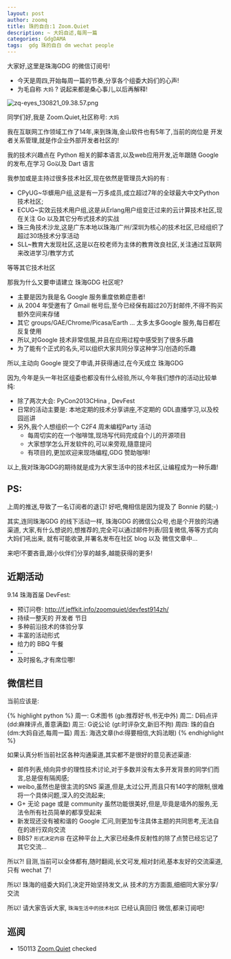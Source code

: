 ```yaml
---
layout: post
author: zoomq
title: 珠的自白:1 Zoom.Quiet
description: ~ 大妈自述,每周一篇
categories: GdgDAMA
tags:  gdg 珠的自白 dm wechat people
---
```


大家好,这里是珠海GDG 的微信订阅号!

- 今天是周四,开始每周一篇的节奏,分享各个组委大妈们的心声!
- 为毛自称 `大妈` ? 说起来都是桑心事儿,以后再解释!


![zq-eyes_130821_09.38.57.png](http://0.zoomquiet.top/logos/zq-eyes_130821_09.38.57.png)


同学们好,我是 Zoom.Quiet,社区称号: `大妈`

我在互联网工作领域工作了14年,来到珠海,金山软件也有5年了,当前的岗位是 开发者关系管理,就是作企业外部开发者社区的!

我的技术兴趣点在 Python 相关的脚本语言,以及web应用开发,近年跟随 Google 的发布,在学习 Go以及 Dart 语言

<!--more-->

我参加或是主持过很多技术社区,现在依然是管理员大妈的有 :

+ CPyUG~华蠎用户组,这是有一万多成员,成立超过7年的全球最大中文Python 技术社区;
+ ECUG~实效云技术用户组,这是从Erlang用户组变迁过来的云计算技术社区,现在关注 Go 以及其它分布式技术的实战
+ 珠三角技术沙龙,这是广东本地以珠海/广州/深圳为核心的技术社区,已经组织了超过30场技术分享活动
+ SLL~教育大发现社区,这是以在校老师为主体的教育改良社区,关注通过互联网来改进学习/教学方式

等等其它技术社区

那我为什么又要申请建立 珠海GDG 社区呢?

- 主要是因为我是名 Google 服务重度依赖症患者!
- 从 2004 年受邀有了 Gmail 帐号后,至今已经保有超过20万封邮件,不得不购买额外空间来存储
- 其它 groups/GAE/Chrome/Picasa/Earth ... 太多太多Google 服务,每日都在反复使用
- 所以,对Google 技术非常信服,并且在应用过程中感受到了很多乐趣
- 为了能有个正式的名头,可以组织大家共同分享这种学习/创造的乐趣

所以,主动向 Google 提交了申请,并获得通过,在今天成立 珠海GDG

因为,今年是头一年社区组委也都没有什么经验,所以,今年我们想作的活动比较单纯:

- 除了两次大会: PyCon2013CHina , DevFest 
- 日常的活动主要是: 本地定期的技术分享讲座,不定期的 GDL直播学习,以及校园巡讲
- 另外,我个人想组织一个 C2F4 周末编程Party 活动
    - 每周切实的在一个咖啡馆,现场写代码完成自个儿的开源项目
    - 大家想学怎么开发软件的,可以来旁观,隨意提问
    - 有项目的,更加欢迎来现场编程,GDG 赞助咖啡!

以上,我对珠海GDG的期待就是成为大家生活中的技术社区,让编程成为一种乐趣!



## PS:

上周的推送,导致了一名订阅者的退订! 好吧,俺相信是因为提及了 Bonnie 的腿;-)

其实,连同珠海GDG 的线下活动一样, 珠海GDG 的微信公众号,也是个开放的沟通渠道,
大家,有什么想说的,想推荐的,完全可以通过邮件列表/回复微信,等等方式向大妈们吼出来,
就有可能收录,并署名发布在社区 blog 以及 微信文章中...

来吧!不要吝啬,跟小伙伴们分享的越多,越能获得的更多!


## 近期活动


9.14 珠海首届 DevFest:

- 预订问卷: http://f.jeffkit.info/zoomquiet/devfest914zh/     
- 持续一整天的 开发者 节日
- 多种前沿技术的体验分享
- 丰富的活动形式
- 给力的 BBQ 午餐
- ... 
- 及时报名,才有席位哪!


## 微信栏目
当前应该是: 

{% highlight python %}
周一: G术图书 (gb:推荐好书,书无中外)
周二: D码点评 (dd:麻辣评点,善意满盈)
周三: G说公论 (gt:时评杂文,新旧不拘)
周四: 珠的自白(dm:大妈自述,每周一篇)
周五: 海选文章(hd:得要相信,大妈法眼)
{% endhighlight %}

如果认真分析当前社区各种沟通渠道,其实都不是很好的意见表述渠道:

- 邮件列表,倾向异步的理性技术讨论,对于多数并没有太多开发背景的同学们而言,总是佷有隔阂感;
- weibo,虽然也是很主流的SNS 渠道,但是,太过公开,而且只有140字的限制,很难将一个具体问题,深入的交流起来;
- G+ 无论 page 或是 community 虽然功能很美好,但是,毕竟是墙外的服务,无法令所有社员简单的都享受起来
- 新发现还没有被和谐的 Google 汇问,则更加专注具体主题的共同思考,无法自在的进行双向交流
- BBS? `形式决定内容` 在这种平台上,大家已经条件反射性的除了点赞已经忘记了其它交流... 

所以?! 目测,当前可以全体都有,随时翻阅,长文可发,相对封闭,基本友好的交流渠道,只有 wechat 了!

所以! 珠海的组委大妈们,决定开始坚持发文,从 技术的方方面面,细细同大家分享/交流

所以! 请大家告诉大家,  `珠海生活中的技术社区` 已经认真回归 微信,都来订阅吧!



## 巡阅
- 150113 [Zoom.Quiet](http://zoomquiet.io/) checked




